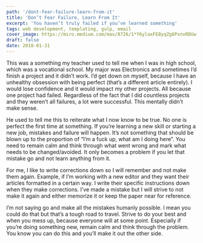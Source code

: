 ```yaml
---
path: '/dont-fear-failure-learn-from-it'
title: 'Don’t Fear Failure, Learn From It'
excerpt: 'You haven’t truly failed if you’ve learned something'
tags: web development, templating, gulp, email
cover_image: https://miro.medium.com/max/8726/1*Y6ylaxFE8yqZg6PxnvRDUw.jpeg
draft: false
date: 2018-01-31
---
```


This was a something my teacher used to tell me when I was in high school, which was a vocational school. My major was Electronics and sometimes I’d finish a project and it didn’t work. I’d get down on myself, because I have an unhealthy obsession with being perfect (that’s a different article entirely). I would lose confidence and it would impact my other projects. All because one project had failed. Regardless of the fact that I did countless projects and they weren’t all failures, a lot were successful. This mentally didn’t make sense.

He used to tell me this to reiterate what I now know to be true. No one is perfect the first time at something. If you’re learning a new skill or starting a new job, mistakes and failure will happen. It’s not something that should be blown up to the proportion of “I’m a fuck up, what am I doing here”. You need to remain calm and think through what went wrong and mark what needs to be changed/avoided. It only becomes a problem if you let that mistake go and not learn anything from it.

For me, I like to write corrections down so I will remember and not make them again. Example, if I’m working with a new editor and they want their articles formatted in a certain way. I write their specific instructions down when they make corrections. I’ve made a mistake but I will strive to not make it again and either memorize it or keep the paper near for reference.

I’m not saying go and make all the mistakes humanly possible. I mean you could do that but that’s a tough road to travel. Strive to do your best and when you mess up, because everyone will at some point. Especially if you’re doing something new, remain calm and think through the problem. You know you can do this and you’ll make it out the other side.